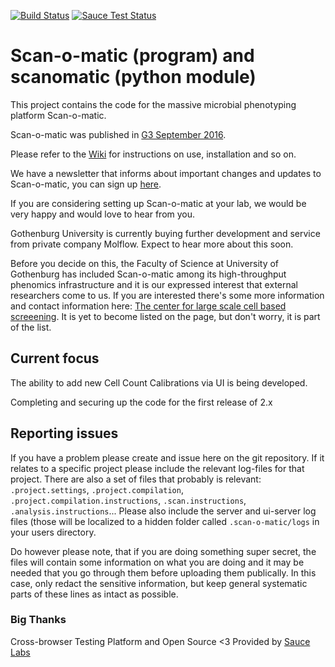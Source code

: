 [![Build Status](https://travis-ci.org/Scan-o-Matic/scanomatic.svg?branch=master)](https://travis-ci.org/Scan-o-Matic/scanomatic)
[![Sauce Test Status](https://saucelabs.com/buildstatus/scan-o-matic)](https://saucelabs.com/u/scan-o-matic)

# Scan-o-matic (program) and scanomatic (python module)

This project contains the code for the massive microbial phenotyping platform Scan-o-matic.

Scan-o-matic was published in [G3 September 2016](http://g3journal.org/content/6/9/3003.full).

Please refer to the [Wiki](https://github.com/local-minimum/scanomatic/wiki) for instructions on use, installation and so on.

We have a newsletter that informs about important changes and updates to Scan-o-matic, you can sign up [here](http://cmb.us13.list-manage1.com/subscribe?u=a6a16e48af209606d0f418c95&id=2ebf1ce16f).

If you are considering setting up Scan-o-matic at your lab, we would be very happy and would love to hear from you. 

Gothenburg University is currently buying further development and service from private company Molflow. Expect to hear more about this soon.

Before you decide on this, the Faculty of Science at University of Gothenburg has included Scan-o-matic among its high-throughput phenomics infrastructure and it is our expressed interest that external researchers come to us. If you are interested there's some more information and contact information here: [The center for large scale cell based screeening](http://cmb.gu.se/english/research/microbiology/center-for-large-scale-cell-based-screening). It is yet to become listed on the page, but don't worry, it is part of the list.

## Current focus

The ability to add new Cell Count Calibrations via UI is being developed.

Completing and securing up the code for the first release of 2.x

## Reporting issues

If you have a problem please create and issue here on the git repository.
If it relates to a specific project please include the relevant log-files for that project.
There are also a set of files that probably is relevant: `.project.settings`, `.project.compilation`, `.project.compilation.instructions`, `.scan.instructions`, `.analysis.instructions`...
Please also include the server and ui-server log files (those will be localized to a hidden folder called `.scan-o-matic/logs` in your users directory.

Do however please note, that if you are doing something super secret, the files will contain some information on what you are doing and it may be needed that you go through them before uploading them publically.
In this case, only redact the sensitive information, but keep general systematic parts of these lines as intact as possible.

### Big Thanks

Cross-browser Testing Platform and Open Source <3 Provided by
[Sauce Labs](https://saucelabs.com)
